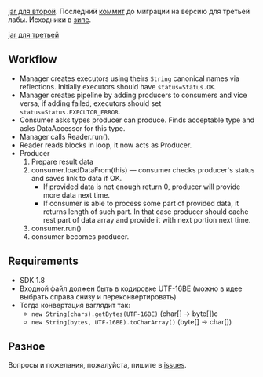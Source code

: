 
[jar для второй](https://drive.google.com/open?id=1enFfHAl7KUx4K1PzqRLcS9pBKdzfvK_6). 
Последний [коммит](https://github.com/kystyn/java/commit/251223acbfc958c7c4babe92bca1b11297c665df) 
до миграции на версию для третьей лабы.
Исходники в [зипе](https://drive.google.com/open?id=1lqTLf8e7UtFzXiJ1Y8C7SndcxpFdaFU8).

[jar для третьей](https://drive.google.com/open?id=141uUtj4LnfpcM8gN7_uGYpYSgb128WdG)

## Workflow

- Manager creates executors using theirs ```String``` canonical names via reflections. Initially executors should have ```status=Status.OK```.
- Manager creates pipeline by adding producers to consumers and vice versa, if adding failed, executors should set ```status=Status.EXECUTOR_ERROR```. 
- Consumer asks types producer can produce. 
Finds acceptable type and asks DataAccessor for this type.
- Manager calls Reader.run().
- Reader reads blocks in loop, it now acts as Producer.
- Producer
   1. Prepare result data
   2. consumer.loadDataFrom(this) &mdash; 
   consumer checks producer's status and saves link to data if OK.
      - If provided data is not enough return 0, producer will provide more data next time.
      - If consumer is able to process some part of provided data, 
      it returns length of such part. In that case producer should cache 
      rest part of data array and provide it with next portion next time.
   3. consumer.run()
   4. consumer becomes producer.

## Requirements

- SDK 1.8
- Входной файл должен быть в кодировке UTF-16BE 
(можно в идее выбрать справа снизу и переконвертировать)
- Тогда конвертация ваглядит так:
    - ```new String(chars).getBytes(UTF-16BE)``` (char\[\] -> byte\[\])c
    - ```new String(bytes, UTF-16BE).toCharArray()``` (byte\[\] -> char\[\])


## Разное

Вопросы и пожелания, пожалуйста, пишите в [issues](https://github.com/kystyn/java/issues).
